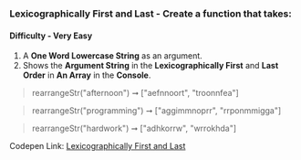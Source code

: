 ### Lexicographically First and Last - Create a function that takes:

#### Difficulty - Very Easy

1. A **One Word Lowercase String** as an argument.
1. Shows the **Argument String** in the **Lexicographically First** and **Last Order** in **An Array** in the **Console**.

> rearrangeStr("afternoon") ➞ ["aefnnoort", "troonnfea"]  

> rearrangeStr("programming") ➞ ["aggimmnoprr", "rrponmmigga"] 

> rearrangeStr("hardwork") ➞ ["adhkorrw", "wrrokhda"]

Codepen Link: [Lexicographically First and Last](https://codepen.io/javascriptstudent/pen/ZEpVXNx)  